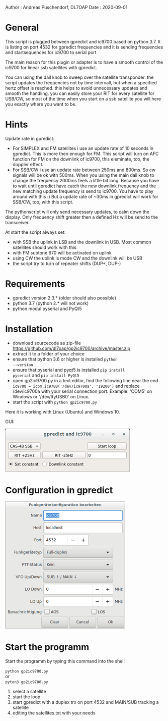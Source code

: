 Author  : Andreas Puschendorf, DL7OAP
Date    : 2020-09-01


# General

This script is plugged between gpredict and ic9700 based on python 3.7.
It is listing on port 4532 for gpredict frequencies
and it is sending frequencies and startsequences for ic9700 to serial port

The main reason for this plugin or adapter is to have a smooth control of the 
ic9700 for linear ssb satellites with gpredict.
 
You can using the dail knob to sweep over the satellite transponder.
the script updates the frequencies not by time intervall, but when a specified hertz offset is reached.
this helps to avoid unnecessary updates and smooth the handling. 
you can easily store your RIT for every satellite for USB/CW, so most of the time when you start on a ssb satellite 
you will here you exactly where you want to be.

# Hints

Update rate in gpredict:
- For SIMPLEX and FM satellites i use an update rate of 10 seconds in gpredict. This is more then enough for FM.
This script will turn on AFC function for FM  on the downlink of ic9700, this eleminate, too, the doppler effect.
- For SSB/CW i use an update rate between 250ms and 800ms. So cw signals will be ok with 500ms.
When you using the main dail knob to change the frequency 2000ms feels a little bit long. Because you have
to wait until gpredict have catch the new downlink frequency and the new matching update frequency is
send to ic9700. You have to play around with this :)
But a update rate of ~30ms in gpredict will work for SSB/CW, too, with this script.

The pythonscript will only send necessary updates, to calm down the display.
Only frequency shift greater then a defined Hz will be send to the transceiver.

At start the script always set:
* with SSB the uplink in LSB and the downlink in USB. Most common satellites should work with this
* with FM subtone 670 will be activated on uplink
* using CW the uplink is mode CW and the downlink will be USB
* the script try to turn of repeater shifts (DUP+, DUP-)


# Requirements

* gpredict version 2.3.* (older should also possible)
* python 3.7 (python 2.* will not work)
* python modul pyserial and PyQt5

# Installation

- download sourcecode as zip-file https://github.com/dl7oap/gp2ic9700/archive/master.zip
- extract it to a folder of your choice
- ensure that python 3.6 or higher is installed <code>python --version</code>
- ensure that pyserial and pyqt5 is installed <code>pip install pyserial</code> and <code>pip install PyQt5</code>
- open gp2ic9700.py in a text editor, find the following line near the end <code>ic9700 = icom.ic9700('/dev/ic9700a', '19200')</code> 
and replace /dev/ic9700a with your serial connection port. Example: 'COM5' on Windows or '/dev/ttyUSB0' on Linux.
- start the script with <code>python gp2ic9700.py</code> 

Here it is working with Linux (Ubuntu) and Windows 10.

GUI:

![gui](gui.png)

# Configuration in gpredict

![gpredict](gpredict_configuration.png)

# Start the programm

Start the programm by typing this command into the shell 

<code>python gp2ic9700.py</code>  
or   
<code>pyton3 gp2ic9700.py</code>

1. select a satellite
2. start the loop
3. start gpredict with a duplex trx on port 4532 and MAIN/SUB tracking a satellite
4. editing the satellites.txt with your needs